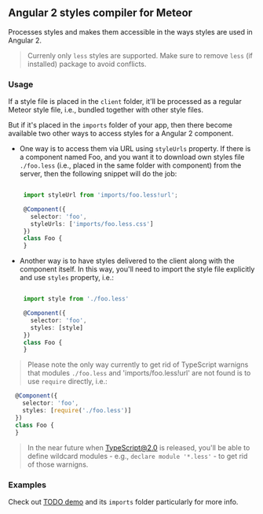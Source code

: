 ## Angular 2 styles compiler for Meteor

Processes styles and makes them accessible in the ways styles are used in Angular 2.

> Currenly only `less` styles are supported.
> Make sure to remove `less` (if installed) package to avoid conflicts.

### Usage

If a style file is placed in the `client` folder, it'll be processed as 
a regular Meteor style file, i.e., bundled together with other style files.

But if it's placed in the `imports` folder of your app, then there become available
two other ways to access styles for a Angular 2 component.

 - One way is to access them via URL using `styleUrls` property.
   If there is a component named Foo, and you want it to download own styles file
   `./foo.less` (i.e., placed in the same folder with component) from the server,
   then the following snippet will do the job:

   ```ts

    import styleUrl from 'imports/foo.less!url';

    @Component({
      selector: 'foo',
      styleUrls: ['imports/foo.less.css']
    })
    class Foo {
    }

   ```
  
 - Another way is to have styles delivered to the client along with the component itself.
   In this way, you'll need to import the style file explicitly and use `styles` property, i.e.:

   ```ts

    import style from './foo.less'

    @Component({
      selector: 'foo',
      styles: [style]
    })
    class Foo {
    }

   ```

> Please note the only way currently to get rid of TypeScript warnigns that modules `./foo.less` and
> 'imports/foo.less!url' are not found is to use `require` directly, i.e.:
  ```ts
    @Component({
      selector: 'foo',
      styles: [require('./foo.less')]
    })
    class Foo {
    }
  ```
> In the near future when TypeScript@2.0 is released, you'll be able to define wildcard modules - e.g.,
`declare module '*.less'` - to get rid of those warnigns.
  
### Examples
 
Check out [TODO demo](https://github.com/Urigo/angular2-meteor/tree/master/examples/todos-meteor-1.3) and its `imports` folder particularly for more info.
 
